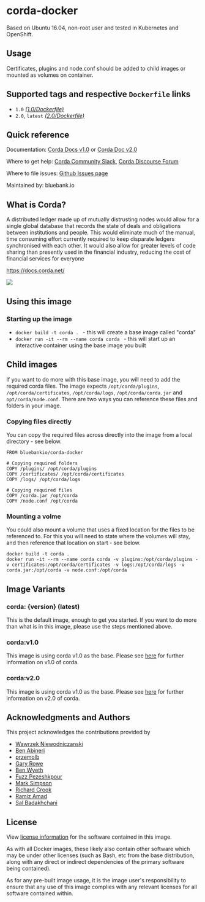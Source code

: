 # corda-docker
Based on Ubuntu 16.04, non-root user and tested in Kubernetes and OpenShift.

## Usage
Certificates, plugins and node.conf should be added to child images or mounted as volumes on container.

## Supported tags and respective `Dockerfile` links

* `1.0` [_(1.0/Dockerfile)_](https://github.com/bluebankio/corda-docker/tree/1.0)
* `2.0`, `latest` [_(2.0/Dockerfile)_](https://github.com/bluebankio/corda-docker/tree/2.0)

## Quick reference
Documentation: [Corda Docs v1.0](https://docs.corda.net/releases/release-V1.0/) or [Corda Doc v2.0](https://docs.corda.net/releases/release-V2.0/)

Where to get help: [Corda Community Slack](https://slack.corda.net/), [Corda Discourse Forum](https://discourse.corda.net/)

Where to file issues: [Github Issues page](https://github.com/corda/corda-docker/issues?q=is%3Aopen+is%3Aissue)

Maintained by: bluebank.io

## What is Corda?
A distributed ledger made up of mutually distrusting nodes would
allow for a single global database that records the state of deals and obligations
between institutions and people. This would eliminate much of
the manual, time consuming effort currently required to keep disparate
ledgers synchronised with each other. It would also allow for greater levels
of code sharing than presently used in the financial industry, reducing
the cost of financial services for everyone

https://docs.corda.net/

![](https://camo.githubusercontent.com/a7b7d659d6e01a9e49ff2d9919f7a66d84aac66e/68747470733a2f2f7777772e636f7264612e6e65742f77702d636f6e74656e742f75706c6f6164732f323031362f31312f66673030355f636f7264615f622e706e67)

## Using this image
### Starting up the image
* `docker build -t corda . ` - this will create a base image called "corda"
* `docker run -it --rm --name corda corda ` - this will start up an interactive container using the base image you built

## Child images
If you want to do more with this base image, you will need to add the required corda files. The image expects `/opt/corda/plugins`, `/opt/corda/certificates`, `/opt/corda/logs`, `/opt/corda/corda.jar` and `opt/corda/node.conf`. There are two ways you can reference these files and folders in your image.

### Copying files directly
You can copy the required files across directly into the image from a local directory - see below.

```
FROM bluebankio/corda-docker

# Copying required folders
COPY /plugins/ /opt/corda/plugins
COPY /certificates/ /opt/corda/certificates
COPY /logs/ /opt/corda/logs

# Copying required files
COPY /corda.jar /opt/corda
COPY /node.conf /opt/corda
```
### Mounting a volme
You could also mount a volume that uses a fixed location for the files to be referenced to. For this you will need to state where the volumes will stay, and then reference that location on start - see below.

```
docker build -t corda . 
docker run -it --rm --name corda corda -v plugins:/opt/corda/plugins -v certificates:/opt/corda/certificates -v logs:/opt/corda/logs -v corda.jar:/opt/corda -v node.conf:/opt/corda
```


## Image Variants
### corda: {version} (latest)
This is the default image, enough to get you started. If you want to do more than what is in this image, please use the steps mentioned above.

### corda:v1.0
This image is using corda v1.0 as the base. Please see [here](https://docs.corda.net/releases/release-V1.0/) for further information on v1.0 of corda.

### corda:v2.0
This image is using corda v1.0 as the base. Please see [here](https://docs.corda.net/releases/release-V2.0/) for further information on v2.0 of corda.

## Acknowledgments and Authors
This project acknowledges the contributions provided by
- [Wawrzek Niewodniczanski](https://github.com/wawrzek)
- [Ben Abineri](https://github.com/benabineri)
- [przemolb](https://github.com/przemolb)
- [Gary Rowe](https://github.com/gary-rowe)
- [Ben Wyeth](https://github.com/nimmaj)
- [Fuzz Pezeshkpour](https://github.com/dazraf)
- [Mark Simpson](https://github.com/Bartman250)
- [Richard Crook](https://github.com/pinkgrass)
- [Ramiz Amad](https://github.com/ramiz99)
- [Sal Badakhchani](https://github.com/sbadakhc)

## License

View [license information](https://github.com/bluebankio/corda-docker/) for the software contained in this image.

As with all Docker images, these likely also contain other software which may be under other licenses (such as Bash, etc from the base distribution, along with any direct or indirect dependencies of the primary software being contained).

As for any pre-built image usage, it is the image user's responsibility to ensure that any use of this image complies with any relevant licenses for all software contained within.
